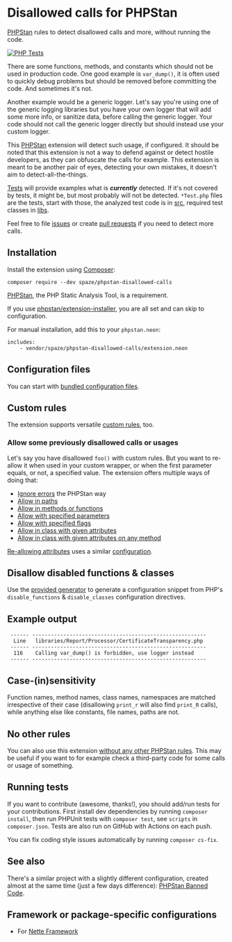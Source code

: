# Disallowed calls for PHPStan
[PHPStan](https://github.com/phpstan/phpstan) rules to detect disallowed calls and more, without running the code.

[![PHP Tests](https://github.com/spaze/phpstan-disallowed-calls/workflows/PHP%20Tests/badge.svg)](https://github.com/spaze/phpstan-disallowed-calls/actions?query=workflow%3A%22PHP+Tests%22)

There are some functions, methods, and constants which should not be used in production code. One good example is `var_dump()`,
it is often used to quickly debug problems but should be removed before committing the code. And sometimes it's not.

Another example would be a generic logger. Let's say you're using one of the generic logging libraries but you have your own logger
that will add some more info, or sanitize data, before calling the generic logger. Your code should not call the generic logger directly
but should instead use your custom logger.

This [PHPStan](https://github.com/phpstan/phpstan) extension will detect such usage, if configured. It should be noted that this extension
is not a way to defend against or detect hostile developers, as they can obfuscate the calls for example. This extension is meant to be
another pair of eyes, detecting your own mistakes, it doesn't aim to detect-all-the-things.

[Tests](tests) will provide examples what is ***currently*** detected. If it's not covered by tests, it might be, but most probably will not be detected.
`*Test.php` files are the tests, start with those, the analyzed test code is in [src](tests/src), required test classes in [libs](tests/libs).

Feel free to file [issues](https://github.com/spaze/phpstan-disallowed-calls/issues) or create [pull requests](https://github.com/spaze/phpstan-disallowed-calls/pulls) if you need to detect more calls.

## Installation

Install the extension using [Composer](https://getcomposer.org/):
```
composer require --dev spaze/phpstan-disallowed-calls
```

[PHPStan](https://github.com/phpstan/phpstan), the PHP Static Analysis Tool, is a requirement.

If you use [phpstan/extension-installer](https://github.com/phpstan/extension-installer), you are all set and can skip to configuration.

For manual installation, add this to your `phpstan.neon`:

```neon
includes:
    - vendor/spaze/phpstan-disallowed-calls/extension.neon
```

## Configuration files

You can start with [bundled configuration files](docs/configuration-bundled.md).

## Custom rules

The extension supports versatile [custom rules](docs/custom-rules.md), too.

### Allow some previously disallowed calls or usages

Let's say you have disallowed `foo()` with custom rules. But you want to re-allow it when used in your custom wrapper, or when the first parameter equals, or not, a specified value. The extension offers multiple ways of doing that:

- [Ignore errors](docs/allow-ignore-errors.md) the PHPStan way
- [Allow in paths](docs/allow-in-paths.md)
- [Allow in methods or functions](docs/allow-in-methods.md)
- [Allow with specified parameters](docs/allow-with-parameters.md)
- [Allow with specified flags](docs/allow-with-flags.md)
- [Allow in class with given attributes](docs/allow-in-class-with-attributes.md)
- [Allow in class with given attributes on any method](docs/allow-in-class-with-method-attributes.md)

[Re-allowing attributes](docs/allow-attributes.md) uses a similar [configuration](docs/allow-attributes.md).


## Disallow disabled functions & classes

Use the [provided generator](docs/disallow-disabled-functions-classes.md) to generate a configuration snippet from PHP's `disable_functions` & `disable_classes` configuration directives.

## Example output

```
 ------ --------------------------------------------------------
  Line   libraries/Report/Processor/CertificateTransparency.php
 ------ --------------------------------------------------------
  116    Calling var_dump() is forbidden, use logger instead
 ------ --------------------------------------------------------
```

## Case-(in)sensitivity

Function names, method names, class names, namespaces are matched irrespective of their case (disallowing `print_r` will also find `print_R` calls), while anything else like constants, file names, paths are not.

## No other rules

You can also use this extension [without any other PHPStan rules](docs/phpstan-custom-ruleset.md). This may be useful if you want to for example check a third-party code for some calls or usage of something.

## Running tests

If you want to contribute (awesome, thanks!), you should add/run tests for your contributions.
First install dev dependencies by running `composer install`, then run PHPUnit tests with `composer test`, see `scripts` in `composer.json`. Tests are also run on GitHub with Actions on each push.

You can fix coding style issues automatically by running `composer cs-fix`.

## See also
There's a similar project with a slightly different configuration, created almost at the same time (just a few days difference): [PHPStan Banned Code](https://github.com/ekino/phpstan-banned-code).

## Framework or package-specific configurations
- For [Nette Framework](https://github.com/spaze/phpstan-disallowed-calls-nette)
